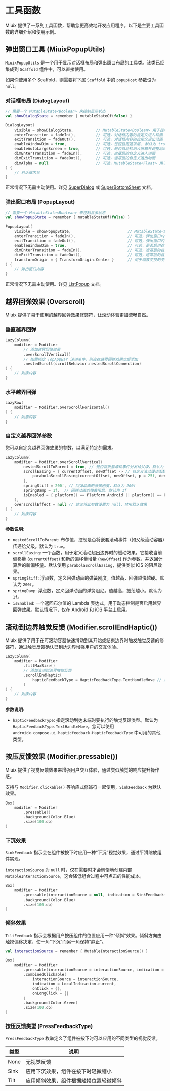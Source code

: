# 工具函数

Miuix 提供了一系列工具函数，帮助您更高效地开发应用程序。以下是主要工具函数的详细介绍和使用示例。

## 弹出窗口工具 (MiuixPopupUtils)

`MiuixPopupUtils` 是一个用于显示对话框布局和弹出窗口布局的工具类。该类已经集成到 `Scaffold` 组件中，可以直接使用。

如果你使用多个 Scaffold，则需要将下属 `Scaffold` 中的 `popupHost` 参数设为 `null`。

### 对话框布局 (DialogLayout)

```kotlin
// 需要一个 MutableState<Boolean> 来控制显示状态
val showDialogState = remember { mutableStateOf(false) }

DialogLayout(
    visible = showDialogState,          // MutableState<Boolean> 用于控制对话框的可见性
    enterTransition = fadeIn(),         // 可选，对话框内容的自定义进入动画
    exitTransition = fadeOut(),         // 可选，对话框内容的自定义退出动画
    enableWindowDim = true,             // 可选，是否启用遮罩层, 默认为 true
    enableAutoLargeScreen = true,       // 可选，是否自动检测大屏幕并调整动画
    dimEnterTransition = fadeIn(),      // 可选，遮罩层的自定义进入动画
    dimExitTransition = fadeOut(),      // 可选，遮罩层的自定义退出动画
    dimAlpha = null                     // 可选，MutableState<Float> 用于动态控制遮罩层透明度 (0f-1f)
) {
    // 对话框内容
}
```

正常情况下无需主动使用。详见 [SuperDialog](../components/superdialog.md) 或 [SuperBottomSheet](../components//basiccomponent.md) 文档。

### 弹出窗口布局 (PopupLayout)

```kotlin
// 需要一个 MutableState<Boolean> 来控制显示状态
val showPopupState = remember { mutableStateOf(false) }

PopupLayout(
    visible = showPopupState,                         // MutableState<Boolean> 用于控制弹出窗口的可见性
    enterTransition = fadeIn(),                       // 可选，弹出窗口内容的自定义进入动画
    exitTransition = fadeOut(),                       // 可选，弹出窗口内容的自定义退出动画
    enableWindowDim = true,                           // 可选，是否启用遮罩层, 默认为 true
    dimEnterTransition = fadeIn(),                    // 可选，遮罩层的自定义进入动画
    dimExitTransition = fadeOut(),                    // 可选，遮罩层的自定义退出动画
    transformOrigin = { TransformOrigin.Center }      // 用于缩放变换的变换原点, 默认为 TransformOrigin.Center
) {
    // 弹出窗口内容
}
```

正常情况下无需主动使用。详见 [ListPopup](../components/listpopup.md) 文档。

## 越界回弹效果 (Overscroll)

Miuix 提供了易于使用的越界回弹效果修饰符，让滚动体验更加流畅自然。

### 垂直越界回弹

```kotlin
LazyColumn(
    modifier = Modifier
        // 添加越界回弹效果
        .overScrollVertical()
        // 如需绑定 TopAppBar 滚动事件，则应在越界回弹效果之后添加
        .nestedScroll(scrollBehavior.nestedScrollConnection)
) {
    // 列表内容
}
```

### 水平越界回弹

```kotlin
LazyRow(
    modifier = Modifier.overScrollHorizontal()
) {
    // 列表内容
}
```

### 自定义越界回弹参数

您可以自定义越界回弹效果的参数，以满足特定的需求。

```kotlin
LazyColumn(
    modifier = Modifier.overScrollVertical(
        nestedScrollToParent = true, // 是否将嵌套滚动事件分发给父级，默认为 true
        scrollEasing = { currentOffset, newOffset -> // 自定义滚动缓动函数
            parabolaScrollEasing(currentOffset, newOffset, p = 25f, density = LocalDensity.current.density)
        },
        springStiff = 200f, // 回弹动画的弹簧刚度，默认为 200f
        springDamp = 1f,  // 回弹动画的弹簧阻尼，默认为 1f
        isEnabled = { platform() == Platform.Android || platform() == Platform.IOS } // 是否启用越界回弹效果，默认在 Android 和 iOS 上启用
    ), 
    overscrollEffect = null // 建议将此参数设置为 null，禁用默认效果
) {
    // 列表内容
}
```

**参数说明:**

*   `nestedScrollToParent`: 布尔值，控制是否将嵌套滚动事件（如父级滚动容器）传递给父级。默认为 `true`。
*   `scrollEasing`: 一个函数，用于定义滚动超出边界时的缓动效果。它接收当前偏移量 (`currentOffset`) 和新的偏移量增量 (`newOffset`) 作为参数，并返回计算后的新偏移量。默认使用 `parabolaScrollEasing`，提供类似 iOS 的阻尼效果。
*   `springStiff`: 浮点数，定义回弹动画的弹簧刚度。值越高，回弹越快越硬。默认为 `200f`。
*   `springDamp`: 浮点数，定义回弹动画的弹簧阻尼。值越高，振荡越小。默认为 `1f`。
*   `isEnabled`: 一个返回布尔值的 Lambda 表达式，用于动态控制是否启用越界回弹效果。默认情况下，仅在 Android 和 iOS 平台上启用。

## 滚动到边界触觉反馈 (Modifier.scrollEndHaptic())

Miuix 提供了用于在可滚动容器快速滑动到其开始或结束边界时触发触觉反馈的修饰符，通过触觉反馈确认已到达边界增强用户的交互体验。

```kotlin
LazyColumn(
    modifier = Modifier
        .fillMaxSize()
        // 添加滚动到边界触觉反馈
        .scrollEndHaptic(
            hapticFeedbackType = HapticFeedbackType.TextHandleMove // 默认值
        )
) {
    // 列表内容
}
```

**参数说明:**

*   `hapticFeedbackType`: 指定滚动到达末端时要执行的触觉反馈类型。默认为 `HapticFeedbackType.TextHandleMove`。您可以使用 `androidx.compose.ui.hapticfeedback.HapticFeedbackType` 中可用的其他类型。

## 按压反馈效果 (Modifier.pressable())

Miuix 提供了视觉反馈效果来增强用户交互体验，通过类似触觉的响应提升操作感。

支持与 `Modifier.clickable()` 等响应式修饰符一起使用，`SinkFeedback` 为默认效果。

```kotlin
Box(
    modifier = Modifier
        .pressable()
        .background(Color.Blue)
        .size(100.dp)
)
```

### 下沉效果

`SinkFeedback` 指示会在组件被按下时应用一种“下沉”视觉效果，通过平滑缩放组件实现。

`interactionSource` 为 `null` 时，仅在需要时才会懒惰地创建内部 `MutableInteractionSource`，这会降低组合过程中可点击的性能成本。

```kotlin
Box(
    modifier = Modifier
        .pressable(interactionSource = null, indication = SinkFeedback())
        .background(Color.Blue)
        .size(100.dp)
)
```

### 倾斜效果

`TiltFeedback` 指示会根据用户按压组件的位置应用一种“倾斜”效果。倾斜方向由触摸偏移决定，使一角“下沉”而另一角保持“静止”。

```kotlin
val interactionSource = remember { MutableInteractionSource() }

Box(
    modifier = Modifier
        .pressable(interactionSource = interactionSource, indication = TiltFeedback())
        .combinedClickable(
            interactionSource = interactionSource,
            indication = LocalIndication.current,
            onClick = {},
            onLongClick = {}
        )
        .background(Color.Green)
        .size(100.dp)
)
```

### 按压反馈类型 (PressFeedbackType)

`PressFeedbackType` 枚举定义了组件被按下时可以应用的不同类型的视觉反馈。

| 类型 | 说明                                   |
| ---- | -------------------------------------- |
| None | 无视觉反馈                             |
| Sink | 应用下沉效果，组件在按下时轻微缩小     |
| Tilt | 应用倾斜效果，组件根据触摸位置轻微倾斜 |
